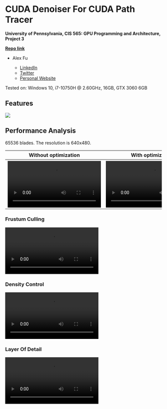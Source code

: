 CUDA Denoiser For CUDA Path Tracer
==================================

**University of Pennsylvania, CIS 565: GPU Programming and Architecture, Project 3**

**[Repo link](https://github.com/IwakuraRein/Nagi)**

- Alex Fu
  
  - [LinkedIn](https://www.linkedin.com/in/alex-fu-b47b67238/)
  - [Twitter](https://twitter.com/AlexFu8304)
  - [Personal Website](https://thecger.com/)

Tested on: Windows 10, i7-10750H @ 2.60GHz, 16GB, GTX 3060 6GB

## Features

![](./img/my_grass.gif)

## Performance Analysis

65536 blades. The resolution is 640x480.

<table>
    <tr>
        <th>Without optimization</th>
        <th>With optimization</th>
    </tr>
    <tr>
        <th><video src="https://user-images.githubusercontent.com/28486541/198902080-e6b77b6b-7390-4850-acbb-a21081033435.mp4"></video></th>
        <th><video src="https://user-images.githubusercontent.com/28486541/198902147-b79a9257-bbe3-489c-a04e-a1fcca21b790.mp4"></video></th>
    </tr>
</table>

### Frustum Culling

<video src="https://user-images.githubusercontent.com/28486541/198902121-b51ba328-61d3-4d0b-9051-5fdc18f2d990.mp4"></video>

### Density Control

<video src="https://user-images.githubusercontent.com/28486541/198902203-bcd3692b-bdf7-4992-a363-fe4aae4e5edd.mp4"></video>

### Layer Of Detail

<video src="https://user-images.githubusercontent.com/28486541/198902218-70e10287-f67f-4378-b859-8a412fbfda5b.mp4"></video>
